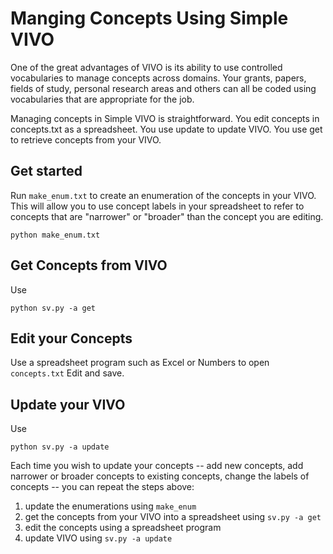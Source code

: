 # Manging Concepts Using Simple VIVO

One of the great advantages of VIVO is its ability to use controlled vocabularies to manage concepts across domains.
Your grants, papers, fields of study, personal research areas and others can all be coded using vocabularies that are
appropriate for the job.

Managing concepts in Simple VIVO is straightforward.  You edit concepts in concepts.txt as a spreadsheet.  You use
update to update VIVO.  You use get to retrieve concepts from your VIVO.

## Get started

Run `make_enum.txt` to create an enumeration of the concepts in your VIVO.  This will allow you to use concept labels
in your spreadsheet to refer to concepts that are "narrower" or "broader" than the concept you are editing.

```
python make_enum.txt
```

## Get Concepts from VIVO

Use

    python sv.py -a get
    
## Edit your Concepts

Use a spreadsheet program such as Excel or Numbers to open `concepts.txt` Edit and save.
 
## Update your VIVO

Use

    python sv.py -a update

Each time you wish to update your concepts -- add new concepts, add narrower or broader concepts to existing concepts, change the labels of concepts -- you can repeat the steps above: 

1. update the enumerations using `make_enum`
1. get the concepts from your VIVO into a spreadsheet using `sv.py -a get`
1. edit the concepts using a spreadsheet program
1. update VIVO using `sv.py -a update`